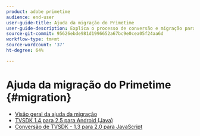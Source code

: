 ```yaml
---
product: adobe primetime
audience: end-user
user-guide-title: Ajuda da migração do Primetime
user-guide-description: Explica o processo de conversão e migração para migrar do Primetime TVSDK Suite existente para uma da próxima geração.
source-git-commit: 95626ebde981d1996652a67bc9e0cea05f24aa6d
workflow-type: tm+mt
source-wordcount: '37'
ht-degree: 64%

---
```



# Ajuda da migração do Primetime {#migration}

+ [Visão geral da ajuda da migração](home.md)
+ [TVSDK 1.4 para 2.5 para Android (Java)](tvsdk-14-25-android.md)
+ [Conversão de TVSDK - 1.3 para 2.0 para JavaScript](tvsdk-13-to-20-for-javascript.md)
